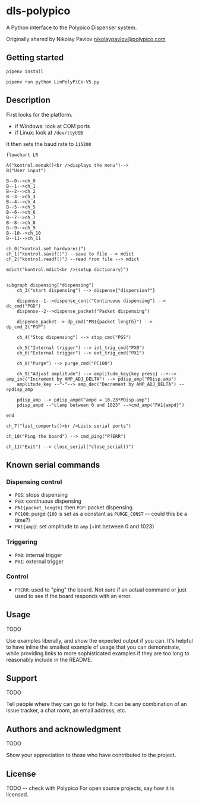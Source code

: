 # dls-polypico

A Python interface to the Polypico Dispenser system.

Originally shared by Nikolay Pavlov nikolaypavlov@polypico.com

## Getting started

`pipenv install`

`pipenv run python LinPolyPiCo-V5.py`



## Description

First looks for the platform.
- if Windows: look at COM ports
- if Linux: look at `/dev/ttyUSB`

It then sets the baud rate to `115200`



```mermaid
flowchart LR

A("kontrol.menuk()<br />displays the menu")-->
B("User input")

B--0-->ch_0
B--1-->ch_1
B--2-->ch_2
B--3-->ch_3
B--4-->ch_4
B--5-->ch_5
B--6-->ch_6
B--7-->ch_7
B--8-->ch_8
B--9-->ch_9
B--10-->ch_10
B--11-->ch_11

ch_0("kontrol.set_hardware()")
ch_1("kontrol.savef()") --save to file --> mdict
ch_2("kontrol.readf()") --read from file --> mdict

mdict("kontrol.mdict<br />(setup dictionary)")


subgraph dispensing["dispensing"]
    ch_3("start dispensing") --> dispense{"dispersion?"}

    dispense--1-->dispense_cont("Continuous dispensing") --> dc_cmd("PGD")
    dispense--2-->dispense_packet("Packet dispensing")

    dispense_packet--> dp_cmd("PN1{packet length}") --> dp_cmd_2("PGP")

    ch_4("Stop dispensing") --> stop_cmd("PGS")

    ch_5("Internal trigger") --> int_trig_cmd("PX0")
    ch_6("External trigger") --> ext_trig_cmd("PX1")

    ch_8("Purge") --> purge_cmd("PC100")

    ch_9("Adjust amplitude") --> amplitude_key{key press} --+--> amp_inc("Increment by AMP_ADJ_DELTA") --> pdisp_amp("PDisp.amp")
    amplitude_key --"-"--> amp_dec("Decrement by AMP_ADJ_DELTA") -->pdisp_amp
    
    pdisp_amp --> pdisp_ampd("ampd = 10.23*PDisp.amp")
    pdisp_ampd --"clamp between 0 and 1023" -->cmd_amp("PA1{ampd}")

end

ch_7("list_comports()<br />Lists serial ports")

ch_10("Ping the board") --> cmd_ping("P?ERR")

ch_11("Exit") --> close_serial("close_serial()")

```

## Known serial commands

### Dispensing control
- `PGS`: stops dispensing
- `PGD`: continuous dispensing
- `PN1{packet_length}` then `PGP`: packet dispensing
- `PC100`: purge (`100` is set as a constant as `PURGE_CONST` -- could this be a time?)
- `PA1{amp}`: set amplitude to `amp` (+int between 0 and 1023)

### Triggering
- `PX0`: internal trigger
- `PX1`: external trigger

### Control
- `P?ERR`: used to "ping" the board. Not sure if an actual command or just used to see if the board responds with an error.


## Usage

TODO 

Use examples liberally, and show the expected output if you can. It's helpful to have inline the smallest example of usage that you can demonstrate, while providing links to more sophisticated examples if they are too long to reasonably include in the README.

## Support

TODO

Tell people where they can go to for help. It can be any combination of an issue tracker, a chat room, an email address, etc.


## Authors and acknowledgment

TODO

Show your appreciation to those who have contributed to the project.

## License

TODO -- check with Polypico
For open source projects, say how it is licensed.

